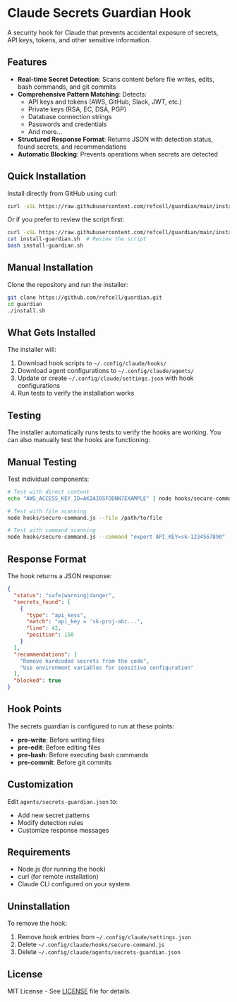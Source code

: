 # Claude Secrets Guardian Hook

A security hook for Claude that prevents accidental exposure of secrets, API keys, tokens, and other sensitive information.

## Features

- **Real-time Secret Detection**: Scans content before file writes, edits, bash commands, and git commits
- **Comprehensive Pattern Matching**: Detects:
  - API keys and tokens (AWS, GitHub, Slack, JWT, etc.)
  - Private keys (RSA, EC, DSA, PGP)
  - Database connection strings
  - Passwords and credentials
  - And more...
- **Structured Response Format**: Returns JSON with detection status, found secrets, and recommendations
- **Automatic Blocking**: Prevents operations when secrets are detected

## Quick Installation

Install directly from GitHub using curl:

```bash
curl -sSL https://raw.githubusercontent.com/refcell/guardian/main/install.sh | bash
```

Or if you prefer to review the script first:

```bash
curl -sSL https://raw.githubusercontent.com/refcell/guardian/main/install.sh -o install-guardian.sh
cat install-guardian.sh  # Review the script
bash install-guardian.sh
```

## Manual Installation

Clone the repository and run the installer:

```bash
git clone https://github.com/refcell/guardian.git
cd guardian
./install.sh
```

## What Gets Installed

The installer will:
1. Download hook scripts to `~/.config/claude/hooks/`
2. Download agent configurations to `~/.config/claude/agents/`
3. Update or create `~/.config/claude/settings.json` with hook configurations
4. Run tests to verify the installation works

## Testing

The installer automatically runs tests to verify the hooks are working. You can also manually test the hooks are functioning:

## Manual Testing

Test individual components:

```bash
# Test with direct content
echo "AWS_ACCESS_KEY_ID=AKIAIOSFODNN7EXAMPLE" | node hooks/secure-command.js

# Test with file scanning
node hooks/secure-command.js --file /path/to/file

# Test with command scanning
node hooks/secure-command.js --command "export API_KEY=sk-1234567890"
```

## Response Format

The hook returns a JSON response:

```json
{
  "status": "safe|warning|danger",
  "secrets_found": [
    {
      "type": "api_keys",
      "match": "api_key = 'sk-proj-abc...",
      "line": 42,
      "position": 150
    }
  ],
  "recommendations": [
    "Remove hardcoded secrets from the code",
    "Use environment variables for sensitive configuration"
  ],
  "blocked": true
}
```

## Hook Points

The secrets guardian is configured to run at these points:
- **pre-write**: Before writing files
- **pre-edit**: Before editing files
- **pre-bash**: Before executing bash commands
- **pre-commit**: Before git commits

## Customization

Edit `agents/secrets-guardian.json` to:
- Add new secret patterns
- Modify detection rules
- Customize response messages

## Requirements

- Node.js (for running the hook)
- curl (for remote installation)
- Claude CLI configured on your system

## Uninstallation

To remove the hook:
1. Remove hook entries from `~/.config/claude/settings.json`
2. Delete `~/.config/claude/hooks/secure-command.js`
3. Delete `~/.config/claude/agents/secrets-guardian.json`

## License

MIT License - See [LICENSE](LICENSE) file for details.